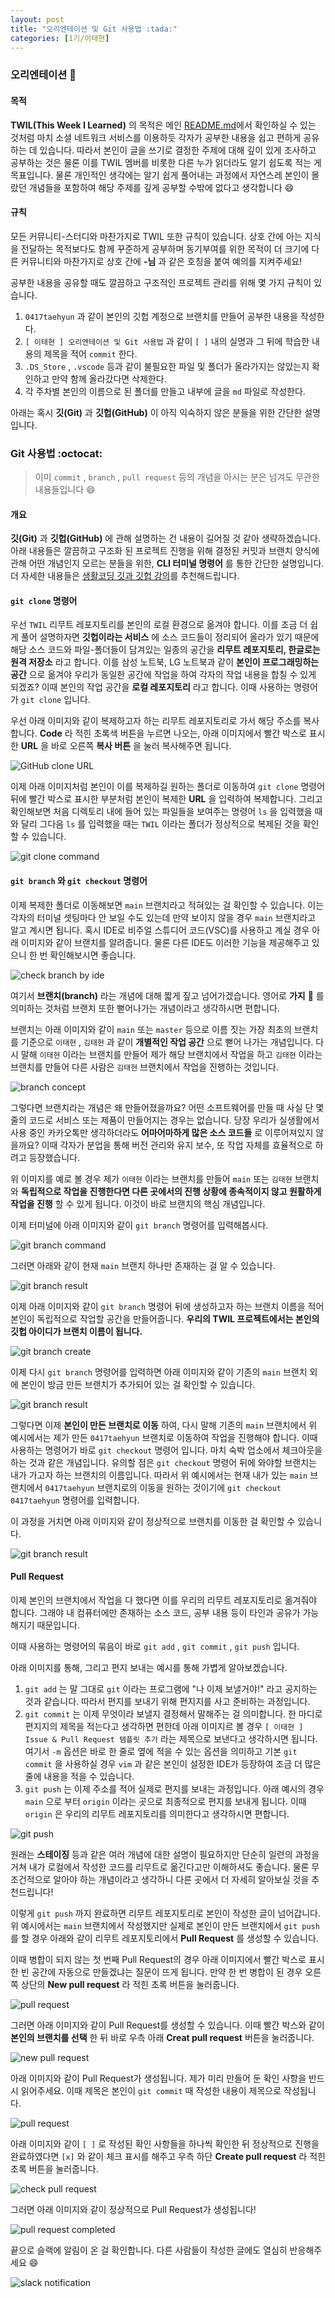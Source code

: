 ```yaml
---
layout: post
title: "오리엔테이션 및 Git 사용법 :tada:"
categories: [1기/이태현]
---
```



### 오리엔테이션 :tada:
#### 목적
**TWIL(This Week I Learned)** 의 목적은 메인 [README.md](https://github.com/week-with-me/TWIL/blob/main/README.md)에서 확인하실 수 있는 것처럼 마치 소셜 네트워크 서비스를 이용하듯 각자가 공부한 내용을 쉽고 편하게 공유하는 데 있습니다. 따라서 본인이 글을 쓰기로 결정한 주제에 대해 깊이 있게 조사하고 공부하는 것은 물론 이를 TWIL 멤버를 비롯한 다른 누가 읽더라도 알기 쉽도록 적는 게 목표입니다. 물론 개인적인 생각에는 알기 쉽게 풀어내는 과정에서 자연스레 본인이 몰랐던 개념들을 포함하여 해당 주제를 깊게 공부할 수밖에 없다고 생각합니다 :smile:

#### 규칙
모든 커뮤니티-스터디와 마찬가지로 TWIL 또한 규칙이 있습니다. 상호 간에 아는 지식을 전달하는 목적보다도 함께 꾸준하게 공부하며 동기부여를 위한 목적이 더 크기에 다른 커뮤니티와 마찬가지로 상호 간에 **-님** 과 같은 호칭을 붙여 예의를 지켜주세요!  

공부한 내용을 공유할 때도 깔끔하고 구조적인 프로젝트 관리를 위해 몇 가지 규칙이 있습니다.
1. `0417taehyun` 과 같이 본인의 깃헙 계정으로 브랜치를 만들어 공부한 내용을 작성한다.
2. `[ 이태현 ] 오리엔테이션 및 Git 사용법` 과 같이 `[ ]` 내의 실명과 그 뒤에 학습한 내용의 제목을 적어 `commit` 한다.
3. `.DS_Store` , `.vscode` 등과 같이 불필요한 파일 및 폴더가 올라가지는 않았는지 확인하고 만약 함께 올라갔다면 삭제한다.
4. 각 주차별 본인의 이름으로 된 폴더를 만들고 내부에 글을 `md` 파일로 작성한다.

아래는 혹시 **깃(Git)** 과 **깃헙(GitHub)** 이 아직 익숙하지 않은 분들을 위한 간단한 설명입니다.


### Git 사용법 :octocat:
> 이미 `commit` , `branch` , `pull request` 등의 개념을 아시는 분은 넘겨도 무관한 내용들입니다 :smile:

#### 개요
**깃(Git)** 과 **깃헙(GitHub)** 에 관해 설명하는 건 내용이 길어질 것 같아 생략하겠습니다. 아래 내용들은 깔끔하고 구조화 된 프로젝트 진행을 위해 결정된 커밋과 브랜치 양식에 관해 어떤 개념인지 모르는 분들을 위한, **CLI 터미널 명령어** 를 통한 간단한 설명입니다. 더 자세한 내용들은 [생활코딩 깃과 깃헙 강의](https://www.youtube.com/watch?v=hFJZwOfme6w&list=PLuHgQVnccGMA8iwZwrGyNXCGy2LAAsTXk)를 추천해드립니다.

#### `git clone` 명령어
우선 `TWIL` 리무트 레포지토리를 본인의 로컬 환경으로 옮겨야 합니다. 이를 조금 더 쉽게 풀어 설명하자면 **깃헙이라는 서비스** 에 소스 코드들이 정리되어 올라가 있기 때문에 해당 소스 코드와 파일-폴더들이 담겨있는 일종의 공간을 **리무트 레포지토리, 한글로는 원격 저장소** 라고 합니다. 이를 삼성 노트북, LG 노트북과 같이 **본인이 프로그래밍하는 공간** 으로 옮겨야 우리가 동일한 공간에 작업을 하여 각자의 작업 내용을 합칠 수 있게 되겠죠? 이때 본인의 작업 공간을 **로컬 레포지토리** 라고 합니다. 이때 사용하는 명령어가 `git clone` 입니다.  

우선 아래 이미지와 같이 복제하고자 하는 리무트 레포지토리로 가서 해당 주소를 복사합니다. **Code** 라 적힌 초록색 버튼을 누르면 나오는, 아래 이미지에서 빨간 박스로 표시한 **URL** 을 바로 오른쪽 **복사 버튼** 을 눌러 복사해주면 됩니다.

![GitHub clone URL](./Images/2021.07.04/1.png)

이제 아래 이미지처럼 본인이 이를 복제하길 원하는 폴더로 이동하여 `git clone` 명령어 뒤에 빨간 박스로 표시한 부분처럼 본인이 복제한 **URL** 을 입력하여 복제합니다. 그리고 확인해보면 처음 디렉토리 내에 들어 있는 파일들을 보여주는 명령어 `ls` 을 입력했을 때와 달리 그다음 `ls` 를 입력했을 때는 `TWIL` 이라는 폴더가 정상적으로 복제된 것을 확인할 수 있습니다.

![git clone command](./Images/2021.07.04/2.png)

#### `git branch` 와 `git checkout` 명령어
이제 복제한 폴더로 이동해보면 `main` 브랜치라고 적혀있는 걸 확인할 수 있습니다. 이는 각자의 터미널 셋팅마다 안 보일 수도 있는데 만약 보이지 않을 경우 `main` 브랜치라고 알고 계시면 됩니다. 혹시 IDE로 비주얼 스튜디어 코드(VSC)를 사용하고 계실 경우 아래 이미지와 같이 브랜치를 알려줍니다. 물론 다른 IDE도 이러한 기능을 제공해주고 있으니 한 번 확인해보시면 좋습니다.

![check branch by ide](./Images/2021.07.04/3.png)

여기서 **브랜치(branch)** 라는 개념에 대해 짧게 짚고 넘어가겠습니다. 영어로 **가지** :herb: 를 의미하는 것처럼 브랜치 또한 뻗어나가는 개념이라고 생각하시면 편합니다.  

브랜치는 아래 이미지와 같이 `main` 또는 `master` 등으로 이름 짓는 가장 최초의 브랜치를 기준으로 `이태현` , `김태현` 과 같이 **개별적인 작업 공간** 으로 뻗어 나가는 개념입니다. 다시 말해 `이태현` 이라는 브랜치를 만들어 제가 해당 브랜치에서 작업을 하고 `김태현` 이라는 브랜치를 만들어 다른 사람은 `김태현` 브랜치에서 작업을 진행하는 것입니다.

![branch concept](./Images/2021.07.04/4.png)


그렇다면 브랜치라는 개념은 왜 만들어졌을까요? 어떤 소프트웨어를 만들 때 사실 단 몇 줄의 코드로 서비스 또는 제품이 만들어지는 경우는 없습니다. 당장 우리가 실생활에서 사용 중인 카카오톡만 생각하더라도 **어마어마하게 많은 소스 코드들** 로 이루어져있지 않을까요? 이때 각자가 분업을 통해 버전 관리와 유지 보수, 또 작업 자체를 효율적으로 하려고 등장했습니다.  

위 이미지를 예로 볼 경우 제가 `이태현` 이라는 브랜치를 만들어 `main` 또는 `김태현` 브랜치와 **독립적으로 작업을 진행한다면 다른 곳에서의 진행 상황에 종속적이지 않고 원활하게 작업을 진행** 할 수 있게 됩니다. 이것이 바로 브랜치의 핵심 개념입니다.

이제 터미널에 아래 이미지와 같이 `git branch` 명령어를 입력해봅시다.

![git branch command](./Images/2021.07.04/5.png)


그러면 아래와 같이 현재 `main` 브랜치 하나만 존재하는 걸 알 수 있습니다.

![git branch result](./Images/2021.07.04/6.png)


이제 아래 이미지와 같이 `git branch` 명령어 뒤에 생성하고자 하는 브랜치 이름을 적어 본인이 독립적으로 작업할 공간을 만들어줍니다. **우리의 TWIL 프로젝트에서는 본인의 깃헙 아이디가 브랜치 이름이 됩니다.** 

![git branch create](./Images/2021.07.04/7.png)

이제 다시 `git branch` 명령어를 입력하면 아래 이미지와 같이 기존의 `main` 브랜치 외에 본인이 방금 만든 브랜치가 추가되어 있는 걸 확인할 수 있습니다.

![git branch result](./Images/2021.07.04/8.png)

그렇다면 이제 **본인이 만든 브랜치로 이동** 하여, 다시 말해 기존의 `main` 브랜치에서 위 예시에서는 제가 만든 `0417taehyun` 브랜치로 이동하여 작업을 진행해야 합니다. 이때 사용하는 명령어가 바로 `git checkout` 명령어 입니다. 마치 숙박 업소에서 체크아웃을 하는 것과 같은 개념입니다. 유의할 점은 `git checkout` 명령어 뒤에 와야할 브랜치는 내가 가고자 하는 브랜치의 이름입니다. 따라서 위 예시에서는 현재 내가 있는 `main` 브랜치에서 `0417taehyun` 브랜치로의 이동을 원하는 것이기에 `git checkout 0417taehyun` 명령어를 입력합니다.  

이 과정을 거치면 아래 이미지와 같이 정상적으로 브랜치를 이동한 걸 확인할 수 있습니다.

![git branch result](./Images/2021.07.04/9.png)


#### Pull Request
이제 본인의 브랜치에서 작업을 다 했다면 이를 우리의 리무트 레포지토리로 옮겨줘야 합니다. 그래야 내 컴퓨터에만 존재하는 소스 코드, 공부 내용 등이 타인과 공유가 가능해지기 때문입니다.  

이때 사용하는 명령어의 묶음이 바로 `git add` , `git commit` , `git push` 입니다.

아래 이미지를 통해, 그리고 편지 보내는 예시를 통해 가볍게 알아보겠습니다.  

1. `git add` 는 말 그대로 `git` 이라는 프로그램에 "나 이제 보낼거야!" 라고 공지하는 것과 같습니다. 따라서 편지를 보내기 위해 편지지를 사고 준비하는 과정입니다. 
2. `git commit` 는 이제 무엇이라 보낼지 결정해서 말해주는 걸 의미합니다. 한 마디로 편지지의 제목을 적는다고 생각하면 편한데 아래 이미지르 볼 경우 `[ 이태현 ] Issue & Pull Request 템플릿 추가` 라는 제목으로 보낸다고 생각하시면 됩니다. 여기서 `-m` 옵션은 바로 한 줄로 옆에 적을 수 있는 옵션을 의미하고 기본 `git commit` 을 사용하실 경우 `vim` 과 같은 본인이 설정한 IDE가 등장하여 조금 더 많은 줄에 내용을 적을 수 있습니다.  
3. `git push` 는 이제 주소를 적어 실제로 편지를 보내는 과정입니다. 아래 예시의 경우 `main` 으로 부터 `origin` 이라는 곳으로 최종적으로 편지를 보내게 됩니다. 이때 `origin` 은 우리의 리무트 레포지토리를 의미한다고 생각하시면 편합니다.

![git push](./Images/2021.07.04/10.png)

원래는 **스테이징** 등과 같은 여러 개념에 대한 설명이 필요하지만 단순히 일련의 과정을 거쳐 내가 로컬에서 작성한 코드를 리무트로 옮긴다고만 이해하셔도 좋습니다. 물론 무조건적으로 알아야 하는 개념이라고 생각하니 다른 곳에서 더 자세히 알아보실 것을 추천드립니다!

이렇게 `git push` 까지 완료하면 리무트 레포지토리로 본인이 작성한 글이 넘어갑니다. 위 예시에서는 `main` 브랜치에서 작성했지만 실제로 본인이 만든 브랜치에서 `git push` 를 할 경우 아래와 같이 리무트 레포지토리에서 **Pull Request** 를 생성할 수 있습니다.  

이때 병합이 되지 않는 첫 번째 Pull Request의 경우 아래 이미지에서 빨간 박스로 표시한 빈 공간에 자동으로 만들겠냐는 질문이 뜨게 됩니다. 만약 한 번 병합이 된 경우 오른쪽 상단의 **New pull request** 라 적힌 초록 버튼을 눌러줍니다.  

![pull request](./Images/2021.07.04/11.png)

그러면 아래 이미지와 같이 Pull Request를 생성할 수 있습니다. 이때 빨간 박스와 같이 **본인의 브랜치를 선택** 한 뒤 바로 우측 아래 **Creat pull request** 버튼을 눌러줍니다.

![new pull request](./Images/2021.07.04/12.png)

아래 이미지와 같이 Pull Request가 생성됩니다. 제가 미리 만들어 둔 확인 사항을 반드시 읽어주세요. 이때 제목은 본인이 `git commit` 때 작성한 내용이 제목으로 작성됩니다.

![pull request](./Images/2021.07.04/13.png)

아래 이미지와 같이 `[ ]` 로 작성된 확인 사항들을 하나씩 확인한 뒤 정상적으로 진행을 완료하였다면 `[x]` 와 같이 체크 표시를 해주고 우측 하단 **Create pull request** 라 적힌 초록 버튼을 눌러줍니다.

![check pull request](./Images/2021.07.04/14.png)

그러면 아래 이미지와 같이 정상적으로 Pull Request가 생성됩니다!

![pull request completed](./Images/2021.07.04/15.png)


끝으로 슬랙에 알림이 온 걸 확인합니다. 다른 사람들이 작성한 글에도 열심히 반응해주세요 :smile:

![slack notification](./Images/2021.07.04/16.png)